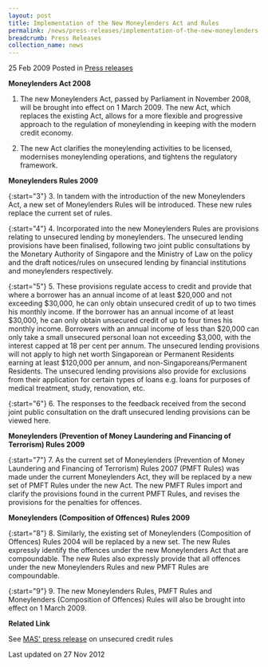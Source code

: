 ```yaml
---
layout: post
title: Implementation of the New Moneylenders Act and Rules
permalink: /news/press-releases/implementation-of-the-new-moneylenders-act-and-rules
breadcrumb: Press Releases
collection_name: news
---
```


25 Feb 2009 Posted in [Press releases](/news/press-releases)

**Moneylenders Act 2008**

1. The new Moneylenders Act, passed by Parliament in November 2008, will be brought into effect on 1 March 2009. The new Act, which replaces the existing Act, allows for a more flexible and progressive approach to the regulation of moneylending in keeping with the modern credit economy. 

2. The new Act clarifies the moneylending activities to be licensed, modernises moneylending operations, and tightens the regulatory framework.

**Moneylenders Rules 2009**

{:start="3"}
3. In tandem with the introduction of the new Moneylenders Act, a new set of Moneylenders Rules will be introduced. These new rules replace the current set of rules.

{:start="4"}
4. Incorporated into the new Moneylenders Rules are provisions relating to unsecured lending by moneylenders. The unsecured lending provisions have been finalised, following two joint public consultations by the Monetary Authority of Singapore and the Ministry of Law on the policy and the draft notices/rules on unsecured lending by financial institutions and moneylenders respectively.

{:start="5"}
5. These provisions regulate access to credit and provide that where a borrower has an annual income of at least $20,000 and not exceeding $30,000, he can only obtain unsecured credit of up to two times his monthly income. If the borrower has an annual income of at least $30,000, he can only obtain unsecured credit of up to four times his monthly income. Borrowers with an annual income of less than $20,000 can only take a small unsecured personal loan not exceeding $3,000, with the interest capped at 18 per cent per annum. The unsecured lending provisions will not apply to high net worth Singaporean or Permanent Residents earning at least $120,000 per annum, and non-Singaporeans/Permanent Residents. The unsecured lending provisions also provide for exclusions from their application for certain types of loans e.g. loans for purposes of medical treatment, study, renovation, etc.

{:start="6"}
6. The responses to the feedback received from the second joint public consultation on the draft unsecured lending provisions can be viewed here.


**Moneylenders (Prevention of Money Laundering and Financing of Terrorism) Rules 2009**

{:start="7"}
7. As the current set of Moneylenders (Prevention of Money Laundering and Financing of Terrorism) Rules 2007 (PMFT Rules) was made under the current Moneylenders Act, they will be replaced by a new set of PMFT Rules under the new Act. The new PMFT Rules import and clarify the provisions found in the current PMFT Rules, and revises the provisions for the penalties for offences.


**Moneylenders (Composition of Offences) Rules 2009** 

{:start="8"}
8. Similarly, the existing set of Moneylenders (Composition of Offences) Rules 2004 will be replaced by a new set. The new Rules expressly identify the offences under the new Moneylenders Act that are compoundable. The new Rules also expressly provide that all offences under the new Moneylenders Rules and new PMFT Rules are compoundable.

{:start="9"}
9. The new Moneylenders Rules, PMFT Rules and Moneylenders (Composition of Offences) Rules will also be brought into effect on 1 March 2009.

**Related Link**

See [MAS' press release](https://www.mas.gov.sg/news/media-releases/2009/mas-implements-revised-unsecured-credit-rules-for-financial-institutions) on unsecured credit rules

<p class="right-side-updated">Last updated on 27 Nov 2012</p>

